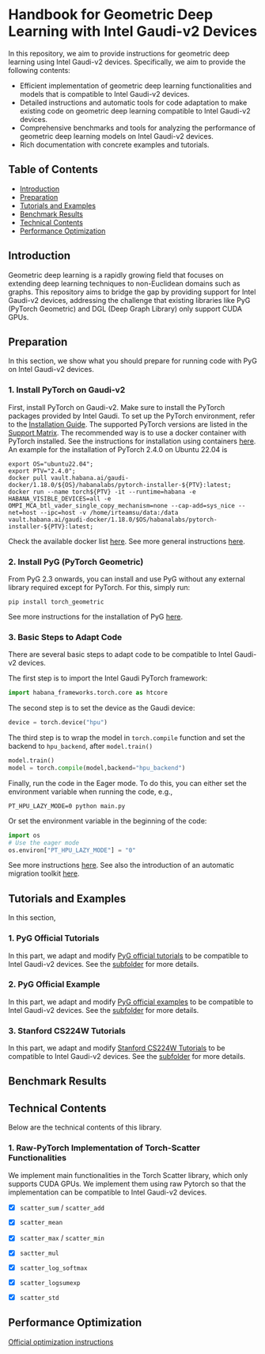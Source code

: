 # Handbook for Geometric Deep Learning with Intel Gaudi-v2 Devices

In this repository, we aim to provide instructions for geometric deep learning using Intel Gaudi-v2 devices. Specifically, we aim to provide the following contents:

- Efficient implementation of geometric deep learning functionalities and models that is compatible to Intel Gaudi-v2 devices.
- Detailed instructions and automatic tools for code adaptation to make existing code on geometric deep learning compatible to Intel Gaudi-v2 devices.
- Comprehensive benchmarks and tools for analyzing the performance of geometric deep learning models on Intel Gaudi-v2 devices.
- Rich documentation with concrete examples and tutorials.

## Table of Contents

- [Introduction](#introduction)
- [Preparation](#preparation)
- [Tutorials and Examples](#tutorials-and-examples)
- [Benchmark Results](#benchmark-results)
- [Technical Contents](#technical-contents)
- [Performance Optimization](#performance-optimization)

## Introduction

Geometric deep learning is a rapidly growing field that focuses on extending deep learning techniques to non-Euclidean domains such as graphs.
This repository aims to bridge the gap by providing support for Intel Gaudi-v2 devices, addressing the challenge that existing libraries like PyG (PyTorch Geometric) and DGL (Deep Graph Library) only support CUDA GPUs.

## Preparation

In this section, we show what you should prepare for running code with PyG on Intel Gaudi-v2 devices.

### 1. Install PyTorch on Gaudi-v2

First, install PyTorch on Gaudi-v2. Make sure to install the PyTorch packages provided by Intel Gaudi. To set up the PyTorch environment, refer to the [Installation Guide](https://docs.habana.ai/en/latest/Installation_Guide/index.html#gaudi-installation-guide). The supported PyTorch versions are listed in the [Support Matrix](https://docs.habana.ai/en/latest/Support_Matrix/Support_Matrix.html#support-matrix). The recommended way is to use a docker container with PyTorch installed.
See the instructions for installation using containers [here](https://docs.habana.ai/en/latest/Installation_Guide/Bare_Metal_Fresh_OS.html).
An example for the installation of PyTorch 2.4.0 on Ubuntu 22.04 is

```shell
export OS="ubuntu22.04";
export PTV="2.4.0";
docker pull vault.habana.ai/gaudi-docker/1.18.0/${OS}/habanalabs/pytorch-installer-${PTV}:latest;
docker run --name torch${PTV} -it --runtime=habana -e HABANA_VISIBLE_DEVICES=all -e OMPI_MCA_btl_vader_single_copy_mechanism=none --cap-add=sys_nice --net=host --ipc=host -v /home/irteamsu/data:/data vault.habana.ai/gaudi-docker/1.18.0/$OS/habanalabs/pytorch-installer-${PTV}:latest;
```

Check the available docker list [here](https://vault.habana.ai/ui/native/gaudi-docker/).
See more general instructions [here](https://docs.habana.ai/en/latest/PyTorch/Getting_Started_with_PyTorch_and_Gaudi/Getting_Started_with_PyTorch.html).

### 2. Install PyG (PyTorch Geometric)

From PyG 2.3 onwards, you can install and use PyG without any external library required except for PyTorch. For this, simply run:

```shell
pip install torch_geometric
```

See more instructions for the installation of PyG [here](https://pytorch-geometric.readthedocs.io/en/stable/install/installation.html).

### 3. Basic Steps to Adapt Code

There are several basic steps to adapt code to be compatible to Intel Gaudi-v2 devices.

The first step is to import the Intel Gaudi PyTorch framework:

```Python
import habana_frameworks.torch.core as htcore
```

The second step is to set the device as the Gaudi device:

```Python
device = torch.device("hpu")
```

The third step is to wrap the model in `torch.compile` function and set the backend to `hpu_backend`, after `model.train()`

```Python
model.train()
model = torch.compile(model,backend="hpu_backend")
```

Finally, run the code in the Eager mode. To do this, you can either set the environment variable when running the code, e.g.,

```shell
PT_HPU_LAZY_MODE=0 python main.py
```

Or set the environment variable in the beginning of the code:

```Python
import os
# Use the eager mode
os.environ["PT_HPU_LAZY_MODE"] = "0"
```

See more instructions [here](https://docs.habana.ai/en/latest/PyTorch/Getting_Started_with_PyTorch_and_Gaudi/Getting_Started_with_PyTorch.html).
See also the introduction of an automatic migration toolkit [here](https://docs.habana.ai/en/latest/PyTorch/PyTorch_Model_Porting/GPU_Migration_Toolkit/GPU_Migration_Toolkit.html).

## Tutorials and Examples

In this section, 

### 1. PyG Official Tutorials

In this part, we adapt and modify [PyG official tutorials](https://github.com/AntonioLonga/PytorchGeometricTutorial) to be compatible to Intel Gaudi-v2 devices.
See the [subfolder](tutorials_and_examples/pyg_tutorials/) for more details.

### 2. PyG Official Example

In this part, we adapt and modify [PyG official examples](https://pytorch-geometric.readthedocs.io/en/stable/get_started/colabs.html) to be compatible to Intel Gaudi-v2 devices.
See the [subfolder](tutorials_and_examples/pyg_examples/) for more details.

### 3. Stanford CS224W Tutorials

In this part, we adapt and modify [Stanford CS224W Tutorials](https://medium.com/stanford-cs224w) to be compatible to Intel Gaudi-v2 devices.
See the [subfolder](tutorials_and_examples/stanford_cs224w/) for more details.


## Benchmark Results



## Technical Contents

Below are the technical contents of this library.

### 1. Raw-PyTorch Implementation of Torch-Scatter Functionalities

We implement main functionalities in the Torch Scatter library, which only supports CUDA GPUs.
We implement them using raw Pytorch so that the implementation can be compatible to Intel Gaudi-v2 devices.


- [x] `scatter_sum` / `scatter_add`
- [x] `scatter_mean`
- [x] `scatter_max` / `scatter_min`
- [x] `sactter_mul`
- [x] `scatter_log_softmax`
- [x] `scatter_logsumexp`
- [x] `scatter_std`


## Performance Optimization

[Official optimization instructions](https://docs.habana.ai/en/latest/PyTorch/Model_Optimization_PyTorch/Optimization_Getting_Started.html)
